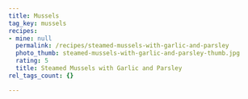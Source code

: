 ```yaml
---
title: Mussels
tag_key: mussels
recipes:
- mine: null
  permalink: /recipes/steamed-mussels-with-garlic-and-parsley
  photo_thumb: steamed-mussels-with-garlic-and-parsley-thumb.jpg
  rating: 5
  title: Steamed Mussels with Garlic and Parsley
rel_tags_count: {}

---
```

